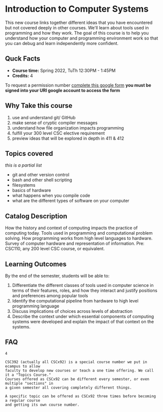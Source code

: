# Introduction to Computer Systems

This new course links together different ideas that you have encountered but not covered
deeply in other courses.  We'll learn about tools used in programming and how they
work. The goal of this course is to help you understand how your computer and programming
environment work so that you can debug and learn independently more confident.


## Quck Facts

- **Course time:** Spring 2022, TuTh 12:30PM - 1:45PM
- **Credits:** 4



To request a permission number [complete this google form](https://forms.gle/eVrmK9SBKYqpCNk99)
**you must be signed into your URI google account to access the form**

## Why Take this course

1. use and understand git/ GitHub
1. make sense of cryptic compiler messages
1. understand how file organization impacts programming
1. fulfill your 300 level CSC elective requirement
1. preview ideas that will be explored in depth in 411 & 412

## Topics covered

_this is a partial list_
- git and other version control
- bash and other shell scripting
- filesystems
- basics of hardware
- what happens when you compile code
- what are the different types of software on your computer


## Catalog Description


How the history and context of computing impacts the practice of computing today. Tools used in
programming and computational problem solving. How programming works from high level
languages to hardware. Survey of computer hardware and representation of information.
Pre: CSC110, any 200 level CSC course, or equivalent.

## Learning Outcomes

By the end of the semester, students will be able to:

1. Differentiate the different classes of tools used in computer science in terms of their features, roles, and how they interact and justify positions and preferences among popular tools
1. Identify the computational pipeline from hardware to high level programming language
1. Discuss implications of choices across levels of abstraction
1. Describe the context under which essential components of computing systems were developed and explain the impact of that context on the systems.

## FAQ

```{dropdown} How many credits is this class?
4
```

```{dropdown} Why does e-campus let us choose a number of credits?
CSC392 (actually all CSCx92) is a special course number we put in ecampus to allow 
faculty to develop new courses or teach a one time offering. We call it a "Topics Course."
Courses offered as CSCx92 can be different every semester, or even multiple "sections" in 
a given semester all covering completely different things. 

A specific topic can be offered as CSCx92 three times before becoming a regular course
and getting its own course number. 
```
